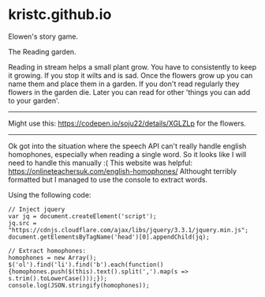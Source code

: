 # kristc.github.io
Elowen's story game.

The Reading garden.

Reading in stream helps a small plant grow. You have to consistently to keep it growing. If you stop it wilts and is sad. 
Once the flowers grow up you can name them and place them in a garden.
If you don't read regularly they flowers in the garden die.
Later you can read for other 'things you can add to your garden'.


---

Might use this: https://codepen.io/soju22/details/XGLZLp  for the flowers.


---

Ok got into the situation where the speech API can't really handle english homophones, especially when reading a single word.
So it looks like I will need to handle this manually :(
This website was helpful: https://onlineteachersuk.com/english-homophones/
Althought terribly formatted but I managed to use the console to extract words.

Using the following code:
```
// Inject jquery
var jq = document.createElement('script');
jq.src = "https://cdnjs.cloudflare.com/ajax/libs/jquery/3.3.1/jquery.min.js";
document.getElementsByTagName('head')[0].appendChild(jq);

// Extract homophones:
homophones = new Array();
$('ol').find('li').find('b').each(function(){homophones.push($(this).text().split(',').map(s => s.trim().toLowerCase()));});
console.log(JSON.stringify(homophones));
```
